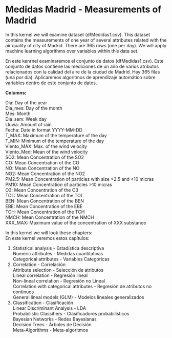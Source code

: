 # Medidas Madrid - Measurements of Madrid

In this kernel we will examine dataset (dfMedidas1.csv). This dataset contains the measurements of one year of several attributes related with the air quality of city of Madrid. There are 365 rows (one per day). We will apply machine learning algorithms over variables within this data set.  

En este kenrnel examinaremos el conjunto de datos (dfMedidas1.csv). Este conjunto de datos contiene las mediciones de un año de varios atributos relacionados con la calidad del aire de la ciudad de Madrid. Hay 365 filas (una por día). Aplicaremos algoritmos de aprendizaje automático sobre variables dentro de este conjunto de datos.

**Columns:**  

Dia: Day of the year  
Dia_mes: Day of the month  
Mes: Month  
Dia_sem: Week day  
Lluvia: Amount of rain  
Fecha: Date in format YYYY-MM-DD  
T_MAX: Maximum of the temperature of the day  
T_MIN: Minimum of the temperature of the day  
Viento_MAX: Max. of the wind velocity  
Viento_Med: Mean of the wind velocity  
SO2: Mean Concentration of the SO2  
CO: Mean Concentration of the CO  
NO: Mean Concentration of the NO  
NO2: Mean Concentration of the NO2  
PM2.5: Mean Concentration of particles with size >2.5 and <10 micras  
PM10: Mean Concentration of particles >10 micras  
O3: Mean Concentration of the O3  
TOL: Mean Concentration of the TOL  
BEN: Mean Concentration of the BEN  
EBE: Mean Concentration of the EBE  
TCH: Mean Concentration of the TCH  
NMCH: Mean Concentration of the NMCH  
XXX_MAX: Maximum value of the concentration of XXX substance  

In this kernel we will look these chapters:  
En este kernel veremos estos capítulos:  

1. Statistical analysis - Estadística descriptiva  
    Numeric attributes - Medidas cuantitativas  
    Categorical attributes - Variables Categóricas  
2. Correlation - Correlación  
    Attribute selection - Selección de atributos  
    Lineal correlation - Regresión lineal  
    Non-lineal correlation - Regresión no Lineal  
    Correlation with categorical attributes - Regresión de atributos no continuos  
    General lineal models (GLM) - Modelos lineales generalizados  
3. Classification - Clasificación  
    Linear Discriminant Analysis - LDA  
    Probabilistic Classifiers - Clasificadores probabilísticos  
    Bayesian Networks - Redes Bayesianas  
    Decision Trees - Árboles de Decisión  
    Meta-Algorithms - Meta-algoritmos  
